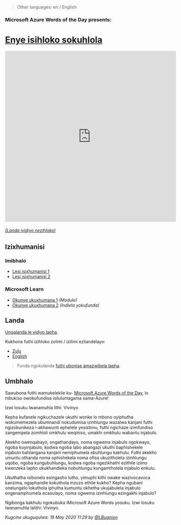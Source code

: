 > Other languages: en / English
### Microsoft Azure Words of the Day presents:
# [Enye isihloko sokuhlola](/topic/zu/test)

<iframe width="560" height="560" src="https://www.youtube.com/embed/TESTZULU" frameborder="0" allow="accelerometer; autoplay; encrypted-media; gyroscope; picture-in-picture" allowfullscreen></iframe>

###### [(Landa ividiyo nezihloko)](#download)

## Izixhumanisi

### Imibhalo

- [Lesi isixhumanisi 1](http://gslb.ch)
- [Lesi isixhumanisi 2](http://gslb.ch)

### Microsoft Learn

- [Okunye ukuxhumana 1](http://gslb.ch) *(Module)*
- [Okunye ukuxhumana 2](http://gslb.ch) *(Indlela yokufunda)*

<a id="download"></a>

## Landa

[Ungalanda le vidiyo lapha](https://wordsoftheday.blob.core.windows.net/videos/WordsOfTheDayApp.Model.TopicInformation.mp4).

Kukhona futhi izihloko zolimi / izilimi ezilandelayo:

- [Zulu](https://wordsoftheday.blob.core.windows.net/test-new-captions/test.zu.zu.srt)
- [English](https://wordsoftheday.blob.core.windows.net/test-new-captions/test.zu.en.srt)


> Funda ngokulanda [futhi ubonise amazwibela lapha](/zu/captions).

## Umbhalo

Sawubona futhi wamukelekile ku- [Microsoft Azure Words of the Day](/zu), lo mbukiso owokufundisa isilulumagama sama-Azure!

Izwi losuku lwanamuhla lithi: Vivinyo

Kepha kufanele ngikuchazele ukuthi wonke lo mbono oyiphutha wokumemezela ubumnandi nokudumisa izinhlungu wazalwa kanjani futhi ngizokunikeza i-akhawunti ephelele yesistimu, futhi ngichaze izimfundiso zangempela zomhloli omkhulu weqiniso, umakhi omkhulu wabantu injabulo.

Akekho owenqabayo, ongathandayo, noma ogwema injabulo ngokwayo, ngoba kuyinjabulo, kodwa ngoba labo abangazi ukuthi baphishekele injabulo bahlangana kanjani nemiphumela ebuhlungu kakhulu. Futhi akekho umuntu othanda noma ophishekela noma ofisa ukuzitholela izinhlungu uqobo, ngoba kungubuhlungu, kodwa ngoba ngezikhathi ezithile izimo kwenzeka lapho ukukhandleka nobuhlungu kungamtholela injabulo enkulu.

Ukuthatha isibonelo esingasho lutho, yimuphi kithi owake wazivocavoca kanzima, ngaphandle kokuthola inzuzo ethile kukho? Kepha ngubani onelungelo lokuthola iphutha kumuntu okhetha ukujabulela injabulo engenamphumela ecasulayo, noma ogwema izinhlungu ezingakhi injabulo?

Ngibonga kakhulu ngokubuka iMicrosoft Azure Words yosuku. Izwi losuku lwanamuhla lalithi: Vivinyo.

*Kugcine ukuguqulwa: 19 May 2020 11:29 by [@LBugnion](http://twitter.com/LBugnion)*
